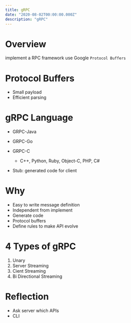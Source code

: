```yaml
---
title: gRPC
date: "2020-08-02T00:00:00.000Z"
description: "gRPC"
---
```


# Overview
implement a RPC framework use Google `Protocol Buffers`

# Protocol Buffers
- Small payload
- Efficient parsing

# gRPC Language
- GRPC-Java
- GRPC-Go
- GRPC-C
  - C++, Python, Ruby, Object-C, PHP, C#

- Stub: generated code for client

# Why
- Easy to write message definition
- Independent from implement
- Generate code
- Protocol buffers
- Define rules to make API evolve

# 4 Types of gRPC
1. Unary
2. Server Streaming
3. Cient Streaming
4. Bi Directional Streaming

# Reflection
- Ask server which APIs
- CLI
